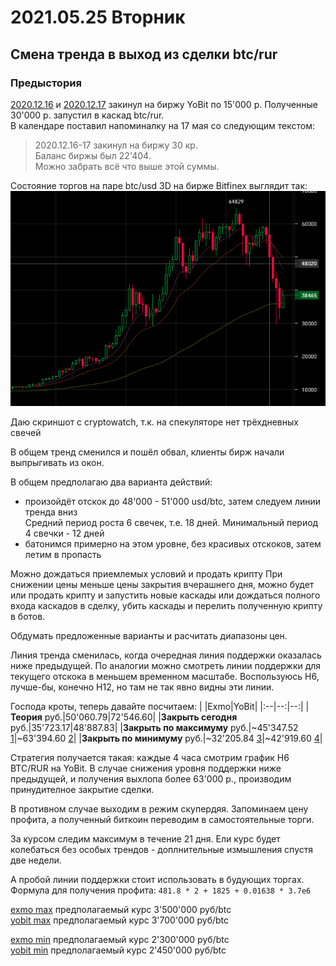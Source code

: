 # 2021.05.25 Вторник
## Смена тренда в выход из сделки btc/rur
### Предыстория
[2020.12.16](2020.12.16.md) и [2020.12.17](2021.12.17.md) закинул на биржу YoBit по 15'000 р. Полученные 30'000 р. запустил в каскад btc/rur.  
В календаре поставил напоминалку на 17 мая со следующим текстом:
>2020.12.16-17 закинул на биржу 30 кр.  
>Баланс биржы был 22'404.  
>Можно забрать всё что выше этой суммы.

Состояние торгов на паре btc/usd 3D на бирже Bitfinex выглядит так:  
![Изображение торгов YoBit btc/usd D1](2021_05_25/bitfinex_btc_usd_3d.png)

Даю скриншот с cryptowatch, т.к. на спекуляторе нет трёхдневных свечей

В общем тренд сменился и пошёл обвал, клиенты бирж начали выпрыгивать из окон.

В общем предполагаю два варианта действий:
 - произойдёт отскок до 48'000 - 51'000 usd/btc, затем следуем линии тренда вниз  
 Средний период роста 6 свечек, т.е. 18 дней. Минимальный период 4 свечки - 12 дней
 - батонимся примерно на этом уровне, без красивых отскоков, затем летим в пропасть

Можно дождаться приемлемых условий и продать крипту
При снижении цены меньше цены закрытия вчерашнего дня, можно будет или продать крипту и запустить новые каскады или дождаться полного входа каскадов в сделку, убить каскады и перелить полученную крипту в ботов.

Обдумать предложенные варианты и расчитать диапазоны цен.

Линия тренда сменилась, когда очередная линия поддержки оказалась ниже предыдущей. По аналогии можно смотреть линии поддержки для текущего отскока в меньшем временном масштабе. Воспользуюсь H6, лучше-бы, конечно H12, но там не так явно видны эти линии.

Господа кроты, теперь давайте посчитаем:
| |Exmo|YoBit|
|:--|--:|--:|
|**Теория** руб.|50'060.79|72'546.60|
|**Закрыть сегодня** руб.|35'723.17|48'887.83|
|**Закрыть по максимуму** руб.|~45'347.52 [1](#exmo_max)|~63'394.60 [2](#yobit_max)|
|**Закрыть по минимуму** руб.|~32'205.84 [3](#exmo_min)|~42'919.60 [4](#yobit_min)|

Стратегия получается такая: каждые 4 часа смотрим график H6 BTC/RUR на YoBit. В случае снижения уровня поддержки ниже предыдущей, и получения выхлопа более 63'000 р., производим принудителное закрытие сделки. 

В противном случае выходим в режим скупердяя. Запоминаем цену профита, а полученный биткоин переводим в самостоятельные торги.

За курсом следим максимум в течение 21 дня. Ели курс будет колебаться без особых трендов - доплнительные измышления спустя две недели.

А пробой линии поддержки стоит использовать в будующих торгах.  
Формула для получения профита:
`481.8 * 2 + 1825 + 0.01638 * 3.7e6`

[exmo max](#exmo_max) предполагаемый курс 3'500'000 руб/btc  
[yobit max](#yobit_max) предполагаемый курс 3'700'000 руб/btc

[exmo min](#exmo_min) предполагаемый курс 2'300'000 руб/btc  
[yobit min](#yobit_min) предполагаемый курс 2'450'000 руб/btc